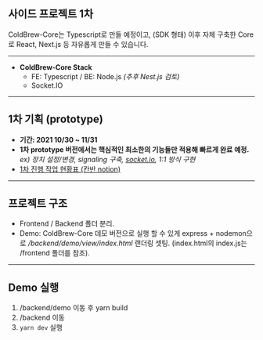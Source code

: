 ## 사이드 프로젝트 1차

ColdBrew-Core는 Typescript로 만들 예정이고, (SDK 형태)
이후 자체 구축한 Core로 React, Next.js 등 자유롭게 만들 수 있습니다.

---

- **ColdBrew-Core Stack**
  - FE: Typescript / BE: Node.js _(추후 Nest.js 검토)_
  - Socket.IO

---

## 1차 기획 (prototype)

- **기간: 2021 10/30 ~ 11/31**
- **1차 prototype 버전에서는 핵심적인 최소한의 기능들만 적용해 빠르게 완료 예정.**
  _ex) 장치 설정/변경, signaling 구축, [socket.io](http://socket.io/), 1:1 방식 구현_
- [1차 진행 작업 현황표 (칸반 notion)](https://as333.notion.site/1-20506d351d5e469fb0e8b9b49fc412ce)

---

## 프로젝트 구조

- Frontend / Backend 폴더 분리.
- Demo: ColdBrew-Core 데모 버전으로 실행 할 수 있게
  express + nodemon으로 _/backend/demo/view/index.html_ 랜더링 셋팅.
  (index.html의 index.js는 /frontend 폴더를 참조).

---

## Demo 실행

1. /backend/demo 이동 후 yarn build
2. /backend 이동
3. `yarn dev` 실행
